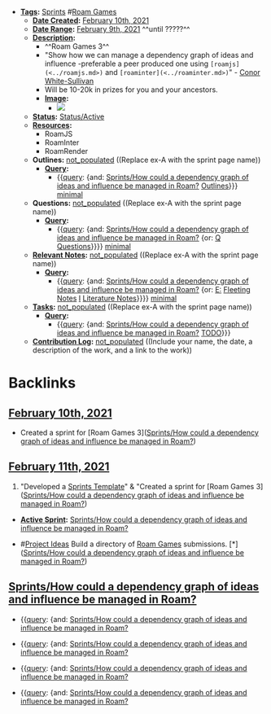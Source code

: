 - **[Tags](<../Tags.md>):** [Sprints](<../Sprints.md>) #[Roam Games](<../Roam Games.md>) 
    - **[Date Created](<../Date Created.md>):** [February 10th, 2021](<../February 10th, 2021.md>)
    - **[Date Range](<../Date Range.md>):** [February 9th, 2021](<../February 9th, 2021.md>) ^^until ?????^^
    - **[Description](<../Description.md>):** 
        - ^^Roam Games 3^^
        - "Show how we can manage a dependency graph of ideas and influence -preferable a peer produced one using `[roamjs](<../roamjs.md>)` and `[roaminter](<../roaminter.md>)`" - [Conor White-Sullivan](<../Conor White-Sullivan.md>)
        - Will be 10-20k in prizes for you and your ancestors.
        - **[Image](<../Image.md>):**
            - ![](https://firebasestorage.googleapis.com/v0/b/firescript-577a2.appspot.com/o/imgs%2Fapp%2FRoam-Collective%2FXrX08XM4wy.png?alt=media&token=42f9892d-4ddd-493b-af5d-3f09c59b1eae)
    - **[Status](<../Status.md>):** [Status/Active](<../Status/Active.md>)
    - **[Resources](<../Resources.md>):** 
        - RoamJS
        - RoamInter
        - RoamRender
    - **Outlines:** [not_populated](<../not_populated.md>) ((Replace ex-A with the sprint page name))
        - **[Query](<../Query.md>):**
            - {{[query](<../query.md>): {and: [Sprints/How could a dependency graph of ideas and influence be managed in Roam?](<../Sprints/How could a dependency graph of ideas and influence be managed in Roam?.md>) [Outlines](<../Outlines.md>)}}} [minimal](<../minimal.md>)
    - **Questions:** [not_populated](<../not_populated.md>) ((Replace ex-A with the sprint page name))
        - **[Query](<../Query.md>):**
            - {{[query](<../query.md>): {and: [Sprints/How could a dependency graph of ideas and influence be managed in Roam?](<../Sprints/How could a dependency graph of ideas and influence be managed in Roam?.md>) {or: [Q](<../Q.md>) [Questions](<../Questions.md>)}}}} [minimal](<../minimal.md>)
    - **[Relevant Notes](<../Relevant Notes.md>):** [not_populated](<../not_populated.md>) ((Replace ex-A with the sprint page name))
        - **[Query](<../Query.md>):**
            - {{[query](<../query.md>): {and: [Sprints/How could a dependency graph of ideas and influence be managed in Roam?](<../Sprints/How could a dependency graph of ideas and influence be managed in Roam?.md>) {or: [E:](<../E:.md>) [Fleeting Notes](<../Fleeting Notes.md>) [I](<../I.md>) [Literature Notes](<../Literature Notes.md>)}}}} [minimal](<../minimal.md>)
    - **[Tasks](<../Tasks.md>):** [not_populated](<../not_populated.md>) ((Replace ex-A with the sprint page name))
        - **[Query](<../Query.md>):** 
            - {{[query](<../query.md>): {and: [Sprints/How could a dependency graph of ideas and influence be managed in Roam?](<../Sprints/How could a dependency graph of ideas and influence be managed in Roam?.md>) [TODO](<../TODO.md>)}}}
    - **[Contribution Log](<../Contribution Log.md>):** [not_populated](<../not_populated.md>) ((Include your name, the date, a description of the work, and a link to the work))

# Backlinks
## [February 10th, 2021](<February 10th, 2021.md>)
- Created a sprint for [Roam Games 3]([Sprints/How could a dependency graph of ideas and influence be managed in Roam?](<../Sprints/How could a dependency graph of ideas and influence be managed in Roam?.md>))

## [February 11th, 2021](<February 11th, 2021.md>)
1. "Developed a [Sprints Template](((tG1HJs2dK)))" & "Created a sprint for [Roam Games 3]([Sprints/How could a dependency graph of ideas and influence be managed in Roam?](<../Sprints/How could a dependency graph of ideas and influence be managed in Roam?.md>))

- **[Active Sprint](<../Active Sprint.md>):** [Sprints/How could a dependency graph of ideas and influence be managed in Roam?](<../Sprints/How could a dependency graph of ideas and influence be managed in Roam?.md>)

- #[Project Ideas](<../Project Ideas.md>) Build a directory of [Roam Games](<../Roam Games.md>) submissions. [*]([Sprints/How could a dependency graph of ideas and influence be managed in Roam?](<../Sprints/How could a dependency graph of ideas and influence be managed in Roam?.md>))

## [Sprints/How could a dependency graph of ideas and influence be managed in Roam?](<Sprints/How could a dependency graph of ideas and influence be managed in Roam?.md>)
- {{[query](<../query.md>): {and: [Sprints/How could a dependency graph of ideas and influence be managed in Roam?](<../Sprints/How could a dependency graph of ideas and influence be managed in Roam?.md>)

- {{[query](<../query.md>): {and: [Sprints/How could a dependency graph of ideas and influence be managed in Roam?](<../Sprints/How could a dependency graph of ideas and influence be managed in Roam?.md>)

- {{[query](<../query.md>): {and: [Sprints/How could a dependency graph of ideas and influence be managed in Roam?](<../Sprints/How could a dependency graph of ideas and influence be managed in Roam?.md>)

- {{[query](<../query.md>): {and: [Sprints/How could a dependency graph of ideas and influence be managed in Roam?](<../Sprints/How could a dependency graph of ideas and influence be managed in Roam?.md>)

